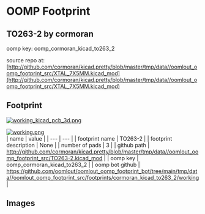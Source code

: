 # OOMP Footprint  
## TO263-2  by cormoran  
  
oomp key: oomp_cormoran_kicad_to263_2  
  
source repo at: [http://github.com/cormoran/kicad.pretty/blob/master/tmp/data//oomlout_oomp_footprint_src/XTAL_7X5MM.kicad_mod](http://github.com/cormoran/kicad.pretty/blob/master/tmp/data//oomlout_oomp_footprint_src/XTAL_7X5MM.kicad_mod)  
## Footprint  
  
[![working_kicad_pcb_3d.png](working_kicad_pcb_3d_600.png)](working_kicad_pcb_3d.png)  
  
[![working.png](working_600.png)](working.png)  
| name | value | 
| --- | --- | 
| footprint name | TO263-2 | 
| footprint description | None | 
| number of pads | 3 | 
| github path | http://github.com/cormoran/kicad.pretty/blob/master/tmp/data//oomlout_oomp_footprint_src/TO263-2.kicad_mod | 
| oomp key | oomp_cormoran_kicad_to263_2 | 
| oomp bot github | https://github.com/oomlout/oomlout_oomp_footprint_bot/tree/main/tmp/data//oomlout_oomp_footprint_src/footprints/cormoran_kicad_to263_2/working | 
## Images  

